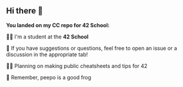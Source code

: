 ## Hi there 👋

**You landed on my CC repo for 42 School:**

🙋‍♀️ I'm a student at the **42 School**

🌈 If you have suggestions or questions, feel free to open an issue or a discussion in the appropriate tab!

👩‍💻 Planning on making public cheatsheets and tips for 42

🧙 Remember, peepo is a good frog
